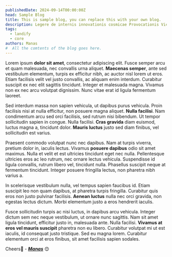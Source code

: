 ```yaml
---
publishedDate: 2024-09-14T00:00:00Z
head: Sample Blog
title: This is sample blog, you can replace this with your own blog.
description: Legere de internis innovationis cosmicae Provocationis Victoribus Tractus Sustinendi Spatii.
tags:
  - landify
  - core
authors: Manas
#  All the comtents of the blog goes here.
---
```


Lorem ipsum **dolor sit amet**, consectetur adipiscing elit. Fusce semper arcu et quam malesuada, nec convallis urna aliquet. **Maecenas semper**, ante sed vestibulum elementum, turpis ex efficitur nibh, ac auctor nisl lorem ut eros. Etiam facilisis velit vel justo convallis, ac aliquam enim interdum. Curabitur suscipit ex nec elit sagittis tincidunt. Integer et malesuada magna. Vivamus non ex nec arcu volutpat dignissim. Nunc vitae erat id ligula fermentum laoreet.

Sed interdum massa non sapien vehicula, ut dapibus purus vehicula. Proin facilisis nisi at nulla efficitur, non posuere magna aliquet. **Nulla facilisi**. Nam condimentum arcu sed orci facilisis, sed rutrum nisi bibendum. Ut tempor sollicitudin sapien in congue. Nulla facilisi. **Cras gravida** diam euismod, luctus magna a, tincidunt dolor. **Mauris luctus** justo sed diam finibus, vel sollicitudin est varius.

Praesent commodo volutpat nunc nec dapibus. Nam at turpis viverra, pretium dolor in, iaculis lectus. Vivamus **posuere dapibus** odio sit amet maximus. Nulla et velit et est ultricies tincidunt eget nec nulla. Pellentesque ultricies eros ac leo rutrum, nec ornare lectus vehicula. Suspendisse id ligula convallis, rutrum libero vel, tincidunt nulla. Phasellus suscipit neque at fermentum tincidunt. Integer posuere fringilla lectus, non pharetra nibh varius a.

In scelerisque vestibulum nulla, vel tempus sapien faucibus id. Etiam suscipit leo non quam dapibus, at pharetra turpis fringilla. Curabitur quis eros non justo pulvinar facilisis. **Aenean luctus** nulla nec orci gravida, non egestas lectus dictum. Morbi elementum justo a eros hendrerit iaculis.

Fusce sollicitudin turpis ac nisi luctus, in dapibus arcu vehicula. Integer dictum sem nec neque vestibulum, ut ornare nunc sagittis. Nam sit amet ligula tincidunt, efficitur justo in, malesuada ante. Nulla facilisi. **Vivamus at eros vel mauris suscipit** pharetra non eu libero. Curabitur volutpat mi ut est iaculis, id consequat justo tristique. Sed eu magna lorem. Curabitur elementum orci at eros finibus, sit amet facilisis sapien sodales.

Cheers🥂 - [**_Manas_**](https://www.github.com/scienmanas) 😊
